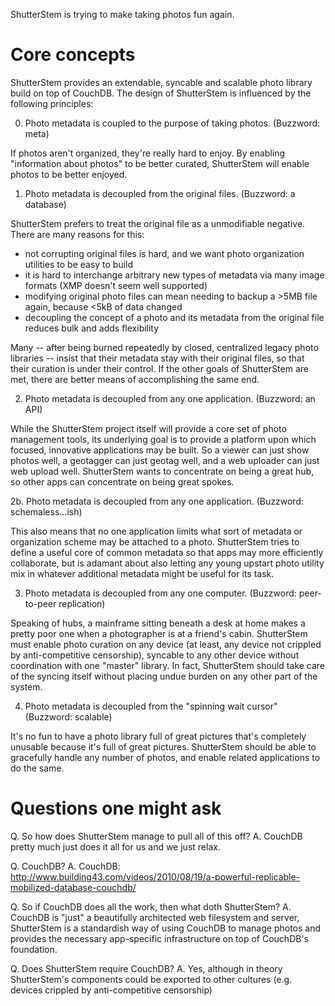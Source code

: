 ShutterStem is trying to make taking photos fun again.

Core concepts
=============

ShutterStem provides an extendable, syncable and scalable photo library build on top of CouchDB. The design of ShutterStem is influenced by the following principles:

0. Photo metadata is coupled to the purpose of taking photos.
(Buzzword: meta)

If photos aren't organized, they're really hard to enjoy. By enabling "information about photos" to be better curated,
ShutterStem will enable photos to be better enjoyed.


1. Photo metadata is decoupled from the original files.
(Buzzword: a database)

ShutterStem prefers to treat the original file as a unmodifiable negative. There are many reasons for this:
- not corrupting original files is hard, and we want photo organization utilities to be easy to build
- it is hard to interchange arbitrary new types of metadata via many image formats (XMP doesn't seem well supported)
- modifying original photo files can mean needing to backup a >5MB file again, because <5kB of data changed
- decoupling the concept of a photo and its metadata from the original file reduces bulk and adds flexibility

Many -- after being burned repeatedly by closed, centralized legacy photo libraries -- insist
that their metadata stay with their original files, so that their curation is under their control.
If the other goals of ShutterStem are met, there are better means of accomplishing the same end.


2. Photo metadata is decoupled from any one application.
(Buzzword: an API)

While the ShutterStem project itself will provide a core set of photo management tools,
its underlying goal is to provide a platform upon which focused, innovative applications may be built.
So a viewer can just show photos well, a geotagger can just geotag well, and a web uploader can just web upload well.
ShutterStem wants to concentrate on being a great hub, so other apps can concentrate on being great spokes.

2b. Photo metadata is decoupled from any one application.
(Buzzword: schemaless...ish)

This also means that no one application limits what sort of metadata or organization scheme may be attached to a photo.
ShutterStem tries to define a useful core of common metadata so that apps may more efficiently collaborate, but is adamant
about also letting any young upstart photo utility mix in whatever additional metadata might be useful for its task.


3. Photo metadata is decoupled from any one computer.
(Buzzword: peer-to-peer replication)

Speaking of hubs, a mainframe sitting beneath a desk at home makes a pretty poor one when a photographer is at a friend's cabin.
ShutterStem must enable photo curation on any device (at least, any device not crippled by anti-competitive censorship),
syncable to any other device without coordination with one "master" library. In fact, ShutterStem should take
care of the syncing itself without placing undue burden on any other part of the system.


4. Photo metadata is decoupled from the "spinning wait cursor"
(Buzzword: scalable)

It's no fun to have a photo library full of great pictures that's completely unusable because it's full of great pictures.
ShutterStem should be able to gracefully handle any number of photos, and enable related applications to do the same.



Questions one might ask
=======================

Q. So how does ShutterStem manage to pull all of this off?
A. CouchDB pretty much just does it all for us and we just relax.

Q. CouchDB?
A. CouchDB: http://www.building43.com/videos/2010/08/19/a-powerful-replicable-mobilized-database-couchdb/

Q. So if CouchDB does all the work, then what doth ShutterStem?
A. CouchDB is "just" a beautifully architected web filesystem and server, ShutterStem is a standardish way of using CouchDB to manage photos and provides the necessary app-specific infrastructure on top of CouchDB's foundation.

Q. Does ShutterStem require CouchDB?
A. Yes, although in theory ShutterStem's components could be exported to other cultures (e.g. devices crippled by anti-competitive censorship)
